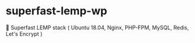 # superfast-lemp-wp
🚀 Superfast LEMP stack ( Ubuntu 18.04, Nginx, PHP-FPM, MySQL, Redis, Let's Encrypt )
